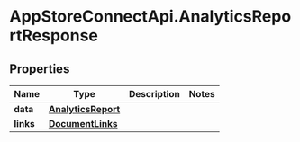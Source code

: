 # AppStoreConnectApi.AnalyticsReportResponse

## Properties

Name | Type | Description | Notes
------------ | ------------- | ------------- | -------------
**data** | [**AnalyticsReport**](AnalyticsReport.md) |  | 
**links** | [**DocumentLinks**](DocumentLinks.md) |  | 


